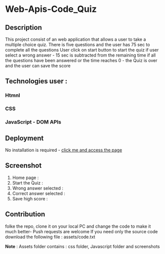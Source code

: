# Web-Apis-Code_Quiz
## Description
This project consist of an web application that allows a user to take a multiple choice quiz.
There is five questions and the user has 75 sec to complete all the questions
User click on start button to start the quiz
if user select a wrong answer - 15 sec is subtracted from the remaining time
if all the questions have been answered or the time reaches 0 - the Quiz is over and the user can save the score

## Technologies user :
### Htmnl
### CSS
### JavaScript - DOM APIs

## Deployment 
No installation is required - [click me and access the page](https://christiankapita.github.io/Web-Apis-Code_Quiz/)

## Screenshot
1. Home page : 
2. Start the Quiz :
3. Wrong answer selected :
4. Correct answer selected :
5. Save high score :


## Contribution
folke the repo, clone it on your local PC and change the code to make it much better- Push requests are welcome
If you need only the source code download the following file : assets/code.txt

**Note** : Assets folder contains : css folder, Javascript folder and screenshots